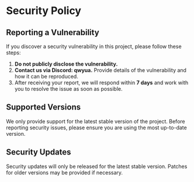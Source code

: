 # Security Policy

## Reporting a Vulnerability

If you discover a security vulnerability in this project, please follow these steps:

1. **Do not publicly disclose the vulnerability.**
2. **Contact us via Discord: qwyua.** Provide details of the vulnerability and how it can be reproduced.
3. After receiving your report, we will respond within **7 days** and work with you to resolve the issue as soon as possible.

## Supported Versions

We only provide support for the latest stable version of the project. Before reporting security issues, please ensure you are using the most up-to-date version.

## Security Updates

Security updates will only be released for the latest stable version. Patches for older versions may be provided if necessary.
